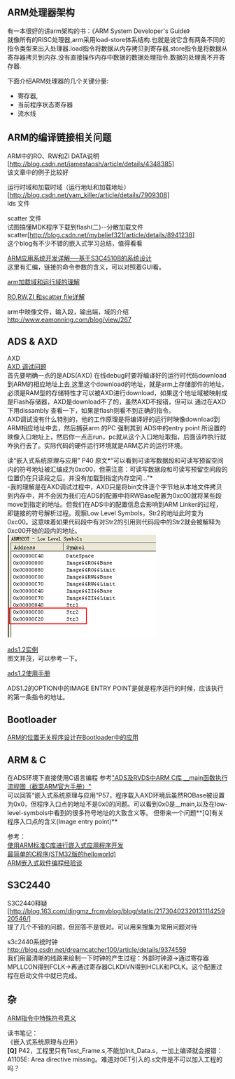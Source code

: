 ARM处理器架构  
----
有一本很好的讲arm架构的书：《ARM System Developer's Guide》  
就像所有的RISC处理器,arm采用load-store体系结构.也就是说它含有两条不同的指令类型来出入处理器.load指令将数据从内存拷贝到寄存器,store指令是将数据从寄存器拷贝到内存.没有直接操作内存中数据的数据处理指令.数据的处理离不开寄存器.


下面介绍ARM处理器的几个关键分量:
 - 寄存器,
 - 当前程序状态寄存器
 - 流水线


ARM的编译链接相关问题  
----

ARM中的RO、RW和ZI DATA说明[http://blog.csdn.net/jamestaosh/article/details/4348385]  
该文章中的例子比较好

运行时域和加载时域（运行地址和加载地址）[http://blog.csdn.net/yam_killer/article/details/7909308]  
lds 文件

scatter 文件  
试图搞懂MDK程序下载到flash(二)--分散加载文件scatter[http://blog.csdn.net/mybelief321/article/details/8941238]  
这个blog有不少不错的嵌入式学习总结，值得看看

[ARM应用系统开发详解──基于S3C4510B的系统设计](http://wenku.baidu.com/view/d3eaa04769eae009581bece2.html)  
这里有汇编，链接的命令参数的含义，可以对照着GUI看。  

[arm加载域和运行域的理解](http://19831028.blog.51cto.com/1333653/675523)

[RO,RW,ZI 和scatter file详解](http://19831028.blog.51cto.com/1333653/540221)

arm中映像文件，输入段，输出端，域的介绍  
http://www.eamonning.com/blog/view/267

ADS & AXD  
----
 
AXD  
[AXD 调试问题](http://wenku.baidu.com/view/b9636063caaedd3383c4d3e2.html)  
首先要明确一点的是ADS(AXD) 在线debug时要将编译好的运行时代码download到ARM的相应地址上去,这里这个download的地址，就是arm上存储部件的地址，必须是RAM型的存储特性才可以被AXD进行download，如果这个地址域被映射成是Flash存储器，AXD是download不了的，虽然AXD不报错，但可以  通过在AXD下用dissambly 查看一下，如果是flash则看不到正确的指令。  
AXD调试没有什么特别的，他的工作原理是将编译好的运行时映像download到ARM相应地址中去，然后捕获arm 的PC 强制其到 ADS中的entry point 所设置的映像入口地址上，然后你一点击run，pc就从这个入口地址取指，后面该咋执行就咋执行去了。实际代码的硬件运行环境就是ARM芯片的运行环境。 

读“嵌入式系统原理与应用” P40 原文*“可以看到可读写数据段和可读写预留空间内的符号地址被汇编成为0xc00，但需注意：可读写数据段和可读写预留空间段的位置仍在只读段之后，并没有加载到指定内存空间...”*  
-我的理解是在AXD调试过程中，AXD只是将bin文件逐个字节地从本地文件拷贝到内存中，并不会因为我们在ADS的配置中将RWBase配置为0xc00就将某些段move到指定的地址。但我们在ADS中的配置信息会影响到ARM Linker的过程，即链接的符号解析过程。观察Low Level Symbols，Str2的地址此时变为0xc00。这意味着如果代码段中有对Str2的引用则代码段中的Str2就会被解释为0xc00开始的段内的地址。  
![](./001.png)


[ads1.2实例](http://wenku.baidu.com/view/602ace7da26925c52cc5bf90.html)  
图文并茂，可以参考一下。  

[ads1.2使用手册](http://wenku.baidu.com/view/27a2a2886529647d272852ae.html)  


ADS1.2的OPTION中的IMAGE ENTRY POINT是就是程序运行的时候，应该执行的第一条指令的地址。  


Bootloader
----
[ARM的位置无关程序设计在Bootloader中的应用](http://www.mcuol.com/tech/107/26052.htm)  


ARM & C
----
在ADS环境下直接使用C语言编程
参考["ADS及RVDS中ARM C库 __main函数执行流程图（截至ARM官方手册）"](http://blog.csdn.net/jg_ben/article/details/6648048)  
可以回答“嵌入式系统原理与应用”P57，程序载入AXD环境后虽然ROBase被设置为0x0，但程序入口点的地址不是0x0的问题。可以看到0x0是__main,以及在low-level-symbols中看到的很多符号地址的大致含义等。
但带来一个问题**[Q]有关程序入口点的含义(Image entry point)**

参考：  
[使用ARM标准C库进行嵌入式应用程序开发](http://wenku.baidu.com/view/bb96fdc4aa00b52acfc7ca58.html)  
[最简单的C程序(STM32版的helloworld)](http://wiki.csie.ncku.edu.tw/embedded/Lab19/stm32-prog.pdf)  
[ARM嵌入式软件编程经验谈](http://www.embedu.org/Column/Column02.htm)  


S3C2440  
----

S3C2440释疑[http://blog.163.com/dingmz_frcmyblog/blog/static/2173040232013111425920546/]  
提了几个不错的问题，但回答不是很对。可以用来搜集为常用问题对待  


s3c2440系统时钟  
http://blog.csdn.net/dreamcatcher100/article/details/9374559  
我们用最清晰的线路来绘制一下时钟的产生过程：外部时钟源→通过寄存器MPLLCON得到FCLK→再通过寄存器CLKDIVN得到HCLK和PCLK。这个配置过程在启动文件中就已完成。


杂  
----
[ARM指令中特殊符号意义](http://19831028.blog.51cto.com/1333653/683052)


读书笔记：  
《嵌入式系统原理与应用》  
**[Q]** P42，工程里只有Test_Frame.s,不能加Init_Data.s，一加上编译就会报错：A1105E: Area directive missing。难道对GET引入的.s文件是不可以加入工程的吗？  

